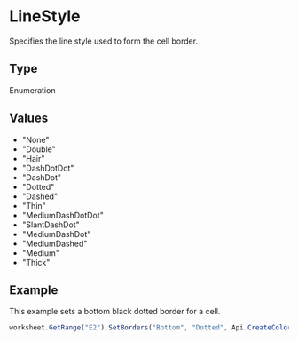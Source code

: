 # LineStyle

Specifies the line style used to form the cell border.

## Type

Enumeration

## Values

- "None"
- "Double"
- "Hair"
- "DashDotDot"
- "DashDot"
- "Dotted"
- "Dashed"
- "Thin"
- "MediumDashDotDot"
- "SlantDashDot"
- "MediumDashDot"
- "MediumDashed"
- "Medium"
- "Thick"


## Example

This example sets a bottom black dotted border for a cell.

```javascript editor-
worksheet.GetRange("E2").SetBorders("Bottom", "Dotted", Api.CreateColorFromRGB(0, 0, 0));
```
